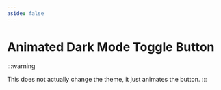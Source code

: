 ```yaml
---
aside: false
---
```


<script setup>
import DarkModeToggle from './DarkModeToggle.vue'
</script>

# Animated Dark Mode Toggle Button

:::warning

This does not actually change the theme, it just animates the button.
:::

<div class='flex justify-center mt-16 '>
<DarkModeToggle />
</div>
